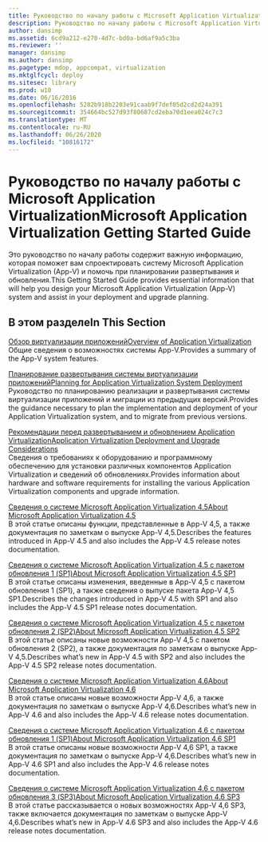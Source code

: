 ```yaml
---
title: Руководство по началу работы с Microsoft Application Virtualization
description: Руководство по началу работы с Microsoft Application Virtualization
author: dansimp
ms.assetid: 6cd9a212-e270-4d7c-bd0a-bd6af9a5c3ba
ms.reviewer: ''
manager: dansimp
ms.author: dansimp
ms.pagetype: mdop, appcompat, virtualization
ms.mktglfcycl: deploy
ms.sitesec: library
ms.prod: w10
ms.date: 06/16/2016
ms.openlocfilehash: 5282b918b2203e91caab9f7def05d2cd2d24a391
ms.sourcegitcommit: 354664bc527d93f80687cd2eba70d1eea024c7c3
ms.translationtype: MT
ms.contentlocale: ru-RU
ms.lasthandoff: 06/26/2020
ms.locfileid: "10816172"
---
```

# <span data-ttu-id="54d7a-103">Руководство по началу работы с Microsoft Application Virtualization</span><span class="sxs-lookup"><span data-stu-id="54d7a-103">Microsoft Application Virtualization Getting Started Guide</span></span>


<span data-ttu-id="54d7a-104">Это руководство по началу работы содержит важную информацию, которая поможет вам спроектировать систему Microsoft Application Virtualization (App-V) и помочь при планировании развертывания и обновления.</span><span class="sxs-lookup"><span data-stu-id="54d7a-104">This Getting Started Guide provides essential information that will help you design your Microsoft Application Virtualization (App-V) system and assist in your deployment and upgrade planning.</span></span>

## <span data-ttu-id="54d7a-105">В этом разделе</span><span class="sxs-lookup"><span data-stu-id="54d7a-105">In This Section</span></span>


<a href="" id="overview-of-application-virtualization"></a>[<span data-ttu-id="54d7a-106">Обзор виртуализации приложений</span><span class="sxs-lookup"><span data-stu-id="54d7a-106">Overview of Application Virtualization</span></span>](overview-of-application-virtualization.md)  
<span data-ttu-id="54d7a-107">Общие сведения о возможностях системы App-V.</span><span class="sxs-lookup"><span data-stu-id="54d7a-107">Provides a summary of the App-V system features.</span></span>

<a href="" id="planning-for-application-virtualization-system-deployment"></a>[<span data-ttu-id="54d7a-108">Планирование развертывания системы виртуализации приложений</span><span class="sxs-lookup"><span data-stu-id="54d7a-108">Planning for Application Virtualization System Deployment</span></span>](planning-for-application-virtualization-system-deployment.md)  
<span data-ttu-id="54d7a-109">Руководство по планированию реализации и развертывания системы виртуализации приложений и миграции из предыдущих версий.</span><span class="sxs-lookup"><span data-stu-id="54d7a-109">Provides the guidance necessary to plan the implementation and deployment of your Application Virtualization system, and to migrate from previous versions.</span></span>

<a href="" id="application-virtualization-deployment-and-upgrade-considerations"></a>[<span data-ttu-id="54d7a-110">Рекомендации перед развертыванием и обновлением Application Virtualization</span><span class="sxs-lookup"><span data-stu-id="54d7a-110">Application Virtualization Deployment and Upgrade Considerations</span></span>](application-virtualization-deployment-and-upgrade-considerations-copy.md)  
<span data-ttu-id="54d7a-111">Сведения о требованиях к оборудованию и программному обеспечению для установки различных компонентов Application Virtualization и сведений об обновлениях.</span><span class="sxs-lookup"><span data-stu-id="54d7a-111">Provides information about hardware and software requirements for installing the various Application Virtualization components and upgrade information.</span></span>

<a href="" id="about-microsoft-application-virtualization-4-5"></a>[<span data-ttu-id="54d7a-112">Сведения о системе Microsoft Application Virtualization 4.5</span><span class="sxs-lookup"><span data-stu-id="54d7a-112">About Microsoft Application Virtualization 4.5</span></span>](about-microsoft-application-virtualization-45.md)  
<span data-ttu-id="54d7a-113">В этой статье описаны функции, представленные в App-V 4,5, а также документация по заметкам о выпуске App-V 4,5.</span><span class="sxs-lookup"><span data-stu-id="54d7a-113">Describes the features introduced in App-V 4.5 and also includes the App-V 4.5 release notes documentation.</span></span>

<a href="" id="about-microsoft-application-virtualization-4-5-sp1"></a>[<span data-ttu-id="54d7a-114">Сведения о системе Microsoft Application Virtualization 4.5 с пакетом обновления 1 (SP1)</span><span class="sxs-lookup"><span data-stu-id="54d7a-114">About Microsoft Application Virtualization 4.5 SP1</span></span>](about-microsoft-application-virtualization-45-sp1.md)  
<span data-ttu-id="54d7a-115">В этой статье описаны изменения, введенные в App-V 4,5 с пакетом обновления 1 (SP1), а также сведения о выпуске пакета App-V 4,5 SP1.</span><span class="sxs-lookup"><span data-stu-id="54d7a-115">Describes the changes introduced in App-V 4.5 with SP1 and also includes the App-V 4.5 SP1 release notes documentation.</span></span>

<a href="" id="about-microsoft-application-virtualization-4-5-sp2"></a>[<span data-ttu-id="54d7a-116">Сведения о системе Microsoft Application Virtualization 4.5 с пакетом обновления 2 (SP2)</span><span class="sxs-lookup"><span data-stu-id="54d7a-116">About Microsoft Application Virtualization 4.5 SP2</span></span>](about-microsoft-application-virtualization-45-sp2.md)  
<span data-ttu-id="54d7a-117">В этой статье описаны новые возможности App-V 4,5 с пакетом обновления 2 (SP2), а также документация по заметкам о выпуске App-V 4,5.</span><span class="sxs-lookup"><span data-stu-id="54d7a-117">Describes what’s new in App-V 4.5 with SP2 and also includes the App-V 4.5 SP2 release notes documentation.</span></span>

<a href="" id="about-microsoft-application-virtualization-4-6"></a>[<span data-ttu-id="54d7a-118">Сведения о системе Microsoft Application Virtualization 4.6</span><span class="sxs-lookup"><span data-stu-id="54d7a-118">About Microsoft Application Virtualization 4.6</span></span>](about-microsoft-application-virtualization-46.md)  
<span data-ttu-id="54d7a-119">В этой статье описаны новые возможности App-V 4,6, а также документация по заметкам о выпуске App-V 4,6.</span><span class="sxs-lookup"><span data-stu-id="54d7a-119">Describes what’s new in App-V 4.6 and also includes the App-V 4.6 release notes documentation.</span></span>

<a href="" id="about-microsoft-application-virtualization-4-6-sp1"></a>[<span data-ttu-id="54d7a-120">Сведения о системе Microsoft Application Virtualization 4.6 с пакетом обновления 1 (SP1)</span><span class="sxs-lookup"><span data-stu-id="54d7a-120">About Microsoft Application Virtualization 4.6 SP1</span></span>](about-microsoft-application-virtualization-46-sp1.md)  
<span data-ttu-id="54d7a-121">В этой статье описаны новые возможности App-V 4,6 SP1, а также документация по заметкам о выпуске App-V 4,6.</span><span class="sxs-lookup"><span data-stu-id="54d7a-121">Describes what’s new in App-V 4.6 SP1 and also includes the App-V 4.6 release notes documentation.</span></span>

<a href="" id="about-microsoft-application-virtualization-4-6-sp3"></a>[<span data-ttu-id="54d7a-122">Сведения о системе Microsoft Application Virtualization 4.6 с пакетом обновления 3 (SP3)</span><span class="sxs-lookup"><span data-stu-id="54d7a-122">About Microsoft Application Virtualization 4.6 SP3</span></span>](about-microsoft-application-virtualization-46-sp3.md)  
<span data-ttu-id="54d7a-123">В этой статье рассказывается о новых возможностях App-V 4,6 SP3, также включается документация по заметкам о выпуске App-V 4,6.</span><span class="sxs-lookup"><span data-stu-id="54d7a-123">Describes what’s new in App-V 4.6 SP3 and also includes the App-V 4.6 release notes documentation.</span></span>

 

 





